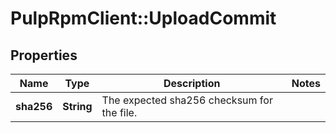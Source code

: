 # PulpRpmClient::UploadCommit

## Properties
Name | Type | Description | Notes
------------ | ------------- | ------------- | -------------
**sha256** | **String** | The expected sha256 checksum for the file. | 


